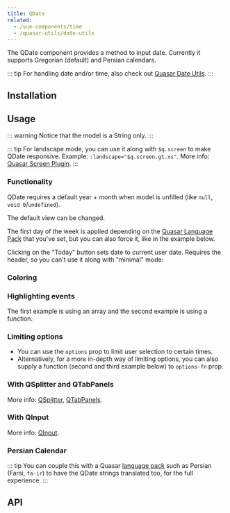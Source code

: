 ```yaml
---
title: QDate
related:
  - /vue-components/time
  - /quasar-utils/date-utils
---
```


The QDate component provides a method to input date. Currently it supports Gregorian (default) and Persian calendars.

::: tip
For handling date and/or time, also check out [Quasar Date Utils](/quasar-utils/date-utils).
:::

## Installation
<doc-installation components="QDate" />

## Usage

::: warning
Notice that the model is a String only.
:::

<doc-example title="Basic" file="QDate/Basic" />

::: tip
For landscape mode, you can use it along with `$q.screen` to make QDate responsive. Example: `:landscape="$q.screen.gt.xs"`. More info: [Quasar Screen Plugin](/options/screen-plugin).
:::

<doc-example title="Landscape" file="QDate/Landscape" />

### Functionality

QDate requires a default year + month when model is unfilled (like `null`, `void 0`/`undefined`).

<doc-example title="Default year month" file="QDate/DefaultYearMonth" />

The default view can be changed.

<doc-example title="Default view" file="QDate/DefaultView" />

The first day of the week is applied depending on the [Quasar Language Pack](/options/quasar-language-packs) that you've set, but you can also force it, like in the example below.

<doc-example title="First day of week" file="QDate/FirstDayOfWeek" />

Clicking on the "Today" button sets date to current user date. Requires the header, so you can't use it along with "minimal" mode:

<doc-example title="Today button" file="QDate/TodayBtn" />

<doc-example title="Disable and readonly" file="QDate/DisableReadonly" />

### Coloring

<doc-example title="Coloring" file="QDate/Color" />

<doc-example title="Dark" file="QDate/Dark" dark />

### Highlighting events

The first example is using an array and the second example is using a function.

<doc-example title="Events" file="QDate/Events" />

<doc-example title="Event color" file="QDate/EventColor" />

### Limiting options

* You can use the `options` prop to limit user selection to certain times.
* Alternatively, for a more in-depth way of limiting options, you can also supply a function (second and third example below) to `options-fn` prop.

<doc-example title="Options" file="QDate/Options" />

### With QSplitter and QTabPanels
<doc-example title="With QSplitter and QTabPanels" file="QDate/Splitter" />

More info: [QSplitter](/vue-components/splitter), [QTabPanels](/vue-components/tab-panels).

### With QInput
<doc-example title="With QInput" file="QDate/Input" />

More info: [QInput](/vue-components/input).

### Persian Calendar
::: tip
You can couple this with a Quasar [language pack](/options/quasar-language-packs) such as Persian (Farsi, `fa-ir`) to have the QDate strings translated too, for the full experience.
:::

<q-btn type="a" href="https://codepen.io/rstoenescu/pen/wOGpZg" target="_blank" label="See example" icon-right="launch" color="primary" />

## API
<doc-api file="QDate" />
